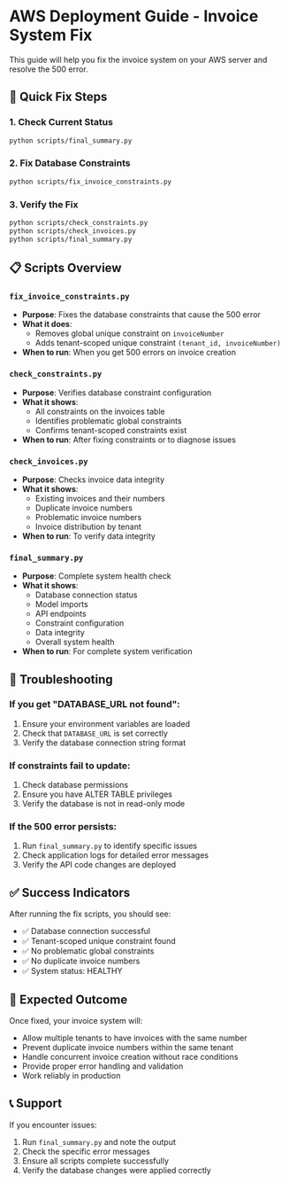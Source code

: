 # AWS Deployment Guide - Invoice System Fix

This guide will help you fix the invoice system on your AWS server and resolve the 500 error.

## 🚀 Quick Fix Steps

### 1. Check Current Status
```bash
python scripts/final_summary.py
```

### 2. Fix Database Constraints
```bash
python scripts/fix_invoice_constraints.py
```

### 3. Verify the Fix
```bash
python scripts/check_constraints.py
python scripts/check_invoices.py
python scripts/final_summary.py
```

## 📋 Scripts Overview

### `fix_invoice_constraints.py`
- **Purpose**: Fixes the database constraints that cause the 500 error
- **What it does**: 
  - Removes global unique constraint on `invoiceNumber`
  - Adds tenant-scoped unique constraint `(tenant_id, invoiceNumber)`
- **When to run**: When you get 500 errors on invoice creation

### `check_constraints.py`
- **Purpose**: Verifies database constraint configuration
- **What it shows**:
  - All constraints on the invoices table
  - Identifies problematic global constraints
  - Confirms tenant-scoped constraints exist
- **When to run**: After fixing constraints or to diagnose issues

### `check_invoices.py`
- **Purpose**: Checks invoice data integrity
- **What it shows**:
  - Existing invoices and their numbers
  - Duplicate invoice numbers
  - Problematic invoice numbers
  - Invoice distribution by tenant
- **When to run**: To verify data integrity

### `final_summary.py`
- **Purpose**: Complete system health check
- **What it shows**:
  - Database connection status
  - Model imports
  - API endpoints
  - Constraint configuration
  - Data integrity
  - Overall system health
- **When to run**: For complete system verification

## 🔧 Troubleshooting

### If you get "DATABASE_URL not found":
1. Ensure your environment variables are loaded
2. Check that `DATABASE_URL` is set correctly
3. Verify the database connection string format

### If constraints fail to update:
1. Check database permissions
2. Ensure you have ALTER TABLE privileges
3. Verify the database is not in read-only mode

### If the 500 error persists:
1. Run `final_summary.py` to identify specific issues
2. Check application logs for detailed error messages
3. Verify the API code changes are deployed

## ✅ Success Indicators

After running the fix scripts, you should see:
- ✅ Database connection successful
- ✅ Tenant-scoped unique constraint found
- ✅ No problematic global constraints
- ✅ No duplicate invoice numbers
- ✅ System status: HEALTHY

## 🎯 Expected Outcome

Once fixed, your invoice system will:
- Allow multiple tenants to have invoices with the same number
- Prevent duplicate invoice numbers within the same tenant
- Handle concurrent invoice creation without race conditions
- Provide proper error handling and validation
- Work reliably in production

## 📞 Support

If you encounter issues:
1. Run `final_summary.py` and note the output
2. Check the specific error messages
3. Ensure all scripts complete successfully
4. Verify the database changes were applied correctly
